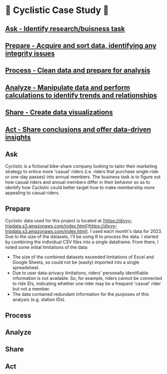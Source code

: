 # 🚴 Cyclistic Case Study 🚴

## [Ask - Identify research/buisness task](https://github.com/griffindeutsch/google_data_analytics_capstone/edit/main/cyclistic_case_study/cyclistic_case_study.md#ask)
## [Prepare - Acquire and sort data, identifying any integrity issues](https://github.com/griffindeutsch/google_data_analytics_capstone/main/cyclistic_case_study/cyclistic_case_study.md#prepare)
## [Process - Clean data and prepare for analysis](https://github.com/griffindeutsch/google_data_analytics_capstone/edit/main/cyclistic_case_study/cyclistic_case_study.md#process)
## [Analyze - Manipulate data and perform calculations to identify trends and relationships](https://github.com/griffindeutsch/google_data_analytics_capstone/edit/main/cyclistic_case_study/cyclistic_case_study.md#analyze)
## [Share -  Create data visualizations](https://github.com/griffindeutsch/google_data_analytics_capstone/edit/main/cyclistic_case_study/cyclistic_case_study.md#share)
## [Act - Share conclusions and offer data-driven insights](https://github.com/griffindeutsch/google_data_analytics_capstone/edit/main/cyclistic_case_study/cyclistic_case_study.md#act)

## Ask
Cyclistic is a fictional bike-share company looking to tailor their marketing strategy to entice more 'casual' riders (i.e. riders that purchase single-ride or one-day passes) into annual members. The business task is to figure out how casual riders and annual members differ in their behavior so as to identify how Cyclistic could better target how to make membership more appealing to casual riders.

## Prepare
Cyclistic data used for this project is located at [https://divvy-tripdata.s3.amazonaws.com/index.html](https://divvy-tripdata.s3.amazonaws.com/index.html). I used each month's data for 2023. Due to the size of the datasets, I'll be using R to process the data. I started by combining the individual CSV files into a single dataframe. From there, I noted some initial limitations of the data:

- The size of the combined datasets exceeded limitations of Excel and Google Sheets, so could not be (easily) imported into a single spreadsheet.
- Due to user data-privacy limitations, riders' personally identifiable information is not available. So, for example, riders cannot be connected to ride IDs, indicating whether one rider may be a frequent 'casual' rider but not a member.
- The data contained redundant information for the purposes of this analysis (e.g. station IDs).

## Process

## Analyze

## Share

## Act











